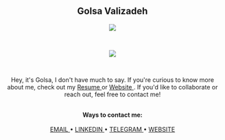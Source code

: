 <p align="center">
    <h2 align="center">Golsa Valizadeh</h2>
</p>
<p align="center">
    <img src="https://readme-typing-svg.herokuapp.com/?lines=just+code+it;and+be+kind&font=Fira%20Code&color=%23D62F79&center=true&width=200&height=50">
</p>
<br>
<p align="center">
    <img id="preview" src="https://komarev.com/ghpvc/?username=GolsaVl&color=green">
</p>
<br>
<p align="center">
Hey, it's Golsa, I don't have much to say.  
If you're curious to know more about me, check out my <a href="./CVFiles/src/backend/GolsaValizadeh_backend.pdf"> Resume </a> or <a href="https://GolsaVl.github.io/"> Website </a>.  
If you'd like to collaborate or reach out, feel free to contact me!
</p>
<p align="center">
    <br>
    <b>Ways to contact me:</b>
    <br>
    <br>
    <a href="mailto:golsa.vl.17@gmail.com">
        EMAIL
    </a>
    •
    <a href="https://www.linkedin.com/in/golsa-valizadeh">
        LINKEDIN
    </a>
    •
    <a href="https://t.me/Golsa_Valizadeh">
        TELEGRAM
    </a>
    •
    <a href="https://GolsaVl.github.io/">
        WEBSITE
    </a>
</p>
<br>
